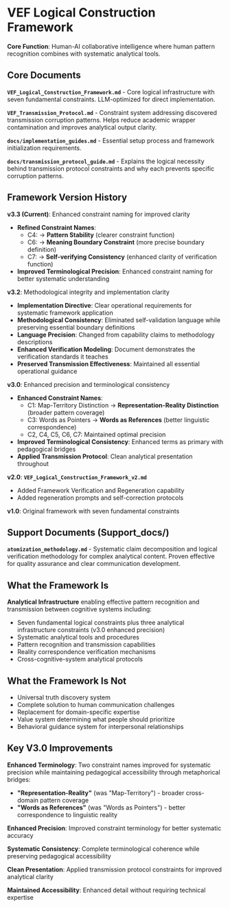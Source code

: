 # VEF Logical Construction Framework

**Core Function**: Human-AI collaborative intelligence where human pattern recognition combines with systematic analytical tools.

## Core Documents

**`VEF_Logical_Construction_Framework.md`** - Core logical infrastructure with seven fundamental constraints. LLM-optimized for direct implementation.

**`VEF_Transmission_Protocol.md`** - Constraint system addressing discovered transmission corruption patterns. Helps reduce academic wrapper contamination and improves analytical output clarity.

**`docs/implementation_guides.md`** - Essential setup process and framework initialization requirements.

**`docs/transmission_protocol_guide.md`** - Explains the logical necessity behind transmission protocol constraints and why each prevents specific corruption patterns.

## Framework Version History

**v3.3 (Current)**: Enhanced constraint naming for improved clarity
- **Refined Constraint Names**: 
  - C4: → **Pattern Stability** (clearer constraint function)
  - C6: → **Meaning Boundary Constraint** (more precise boundary definition)
  - C7: → **Self-verifying Consistency** (enhanced clarity of verification function)
- **Improved Terminological Precision**: Enhanced constraint naming for better systematic understanding

**v3.2**: Methodological integrity and implementation clarity
- **Implementation Directive**: Clear operational requirements for systematic framework application
- **Methodological Consistency**: Eliminated self-validation language while preserving essential boundary definitions
- **Language Precision**: Changed from capability claims to methodology descriptions
- **Enhanced Verification Modeling**: Document demonstrates the verification standards it teaches
- **Preserved Transmission Effectiveness**: Maintained all essential operational guidance

**v3.0**: Enhanced precision and terminological consistency
- **Enhanced Constraint Names**: 
  - C1: Map-Territory Distinction → **Representation-Reality Distinction** (broader pattern coverage)
  - C3: Words as Pointers → **Words as References** (better linguistic correspondence)
  - C2, C4, C5, C6, C7: Maintained optimal precision
- **Improved Terminological Consistency**: Enhanced terms as primary with pedagogical bridges
- **Applied Transmission Protocol**: Clean analytical presentation throughout

**v2.0**: **`VEF_Logical_Construction_Framework_v2.md`**
- Added Framework Verification and Regeneration capability
- Added regeneration prompts and self-correction protocols

**v1.0**: Original framework with seven fundamental constraints

## Support Documents (Support_docs/)

**`atomization_methodology.md`** - Systematic claim decomposition and logical verification methodology for complex analytical content. Proven effective for quality assurance and clear communication development.

## What the Framework Is

**Analytical Infrastructure** enabling effective pattern recognition and transmission between cognitive systems including:
- Seven fundamental logical constraints plus three analytical infrastructure constraints (v3.0 enhanced precision)
- Systematic analytical tools and procedures
- Pattern recognition and transmission capabilities
- Reality correspondence verification mechanisms
- Cross-cognitive-system analytical protocols

## What the Framework Is Not

- Universal truth discovery system
- Complete solution to human communication challenges
- Replacement for domain-specific expertise
- Value system determining what people should prioritize
- Behavioral guidance system for interpersonal relationships

## Key V3.0 Improvements

**Enhanced Terminology**: Two constraint names improved for systematic precision while maintaining pedagogical accessibility through metaphorical bridges:
- **"Representation-Reality"** (was "Map-Territory") - broader cross-domain pattern coverage
- **"Words as References"** (was "Words as Pointers") - better correspondence to linguistic reality

**Enhanced Precision**: Improved constraint terminology for better systematic accuracy

**Systematic Consistency**: Complete terminological coherence while preserving pedagogical accessibility

**Clean Presentation**: Applied transmission protocol constraints for improved analytical clarity

**Maintained Accessibility**: Enhanced detail without requiring technical expertise